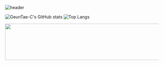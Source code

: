 
![header](https://capsule-render.vercel.app/api?type=waving&height=300&color=gradient&text=안녕하&fontAlign=50&fontAlignY=35&textBg=false&reversal=false&desc=남에게%20설명할%20수%20있을%20때까지&descAlign=50&descAlignY=55)

![GeunTae-C's GitHub stats](https://github-readme-stats.vercel.app/api?username=GeunTae-C&show_icons=true&theme=codeSTACKr) ![Top Langs](https://github-readme-stats.vercel.app/api/top-langs/?username=GeunTae-C&layout=compact&theme=codeSTACKr)



<a href="https://github.com/devxb/gitanimals">
  <img
    src="https://render.gitanimals.org/lines/GeunTae-C?pet-id=659034863785360665"
    width="600"
    height="120"
  />
</a>

<!--
**GeunTae-C/GeunTae-C** is a ✨ _special_ ✨ repository because its `README.md` (this file) appears on your GitHub profile.

Here are some ideas to get you started:

- 🔭 I’m currently working on ...
- 🌱 I’m currently learning ...
- 👯 I’m looking to collaborate on ...
- 🤔 I’m looking for help with ...
- 💬 Ask me about ...
- 📫 How to reach me: ...
- 😄 Pronouns: ...
- ⚡ Fun fact: ...
-->
